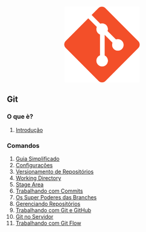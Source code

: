 <p align="center">
    <img width="200" height="200" src="img/git-logo.png"/>
</p>

## Git

### O que è?
1. [Introdução](introducao.md)

### Comandos

1. [Guia Simplificado](comandos/guia-simplificado.md)
1. [Configurações](comandos/configuracoes.md)
1. [Versionamento de Repositórios](comandos/versionamento-repositorios.md)
1. [Working Directory](comandos/working-directory.md)
1. [Stage Area](comandos/stage-area.md)
1. [Trabalhando com Commits](comandos/commits.md)
1. [Os Super Poderes das Branches](comandos/branches.md)
1. [Gerenciando Repositórios](comandos/gerenciando-repositorios.md)
1. [Trabalhando com Git e  GitHub](comandos/trabalhando-git-github.md)
1. [Git no Servidor](comandos/git-no-servidor.md)
1. [Trabalhando com Git Flow](comandos/trabalhando-git-flow.md)